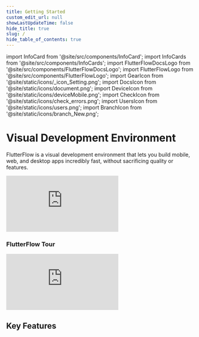 ```yaml
---
title: Getting Started
custom_edit_url: null
showLastUpdateTime: false
hide_title: true
slug: /
hide_table_of_contents: true
---
```


import InfoCard from '@site/src/components/InfoCard';
import InfoCards from '@site/src/components/InfoCards';
import FlutterFlowDocsLogo from '@site/src/components/FlutterFlowDocsLogo';
import FlutterFlowLogo from '@site/src/components/FlutterFlowLogo';
import GearIcon from '@site/static/icons/_icon_Setting.png';
import DocsIcon from '@site/static/icons/document.png';
import DeviceIcon from '@site/static/icons/deviceMobile.png';
import CheckIcon from '@site/static/icons/check_errors.png';
import UsersIcon from '@site/static/icons/users.png';
import BranchIcon from '@site/static/icons/branch_New.png';



<FlutterFlowLogo></FlutterFlowLogo>

# Visual Development Environment
FlutterFlow is a visual development environment that lets you build mobile, web, and desktop apps incredibly fast, without sacrificing quality or features. 

<div class="video-container small"><iframe src="https://www.youtube.com/embed/gYOrgBrX4jM" title="YouTube video player" frameborder="0" allow="accelerometer; autoplay; clipboard-write; encrypted-media; gyroscope; picture-in-picture; web-share" referrerpolicy="strict-origin-when-cross-origin" allowfullscreen></iframe></div>

<InfoCards>
    <InfoCard title="Before You Begin" description="Ensure you meet system requirements and grasp technical concepts for smooth building in FlutterFlow." pagePath="/before-you-begin/setup-flutterflow" />
    <InfoCard   title="Explore FlutterFlow" description="Dive into the building blocks of the platform: projects, widgets, functions and more." pagePath="/resources"/>
    <InfoCard   title="Start Building" description="Jump right into a quick start on how to build a simple app." pagePath="/quickstart"/>
    <InfoCard  title="What's New in FlutterFlow" description="Updates, features, and the latest enhancements in FlutterFlow." pagePath="https://community.flutterflow.io/c/whats-new-in-flutterflow"/>
    <InfoCard   title="Community Forum" description="Join discussions, ask questions, and share insights with the FlutterFlow community." pagePath="https://community.flutterflow.io"/>
    <InfoCard title="Submit Bug Report" description="Encountered a bug in FlutterFlow? Help us improve by submitting a bug report." pagePath="/misc/submit-bug-report" />

</InfoCards>

<p></p>

### FlutterFlow Tour

<div class="video-container"><iframe src="https://www.youtube.com/embed/GpXjU-ieAKU?si=moIEUUGry24CdSJN" title="YouTube video player" frameborder="0" allow="accelerometer; autoplay; clipboard-write; encrypted-media; gyroscope; picture-in-picture; web-share" referrerpolicy="strict-origin-when-cross-origin" allowfullscreen></iframe></div>

## Key Features

<InfoCards>
  <InfoCard 
    icon="🚀" 
    title="Build your first app" 
    description="Learn how everything fits together and our top tips for creating stunning, powerful websites and apps." 
    pagePath="/quickstart"
    isLarge={true}
  />
  <InfoCard 
    icon="🔧" 
    title="Troubleshooting" 
    description="Resolve login issues and other known FlutterFlow issues." 
    pagePath="/troubleshooting"
  />
  <InfoCard 
    icon="🔗" 
    title="Integrations" 
    description="Connect to tools like Github, Netlify, Figma, Supabase, Stripe, and more." 
    pagePath="/ff-integrations"
  />
</InfoCards>